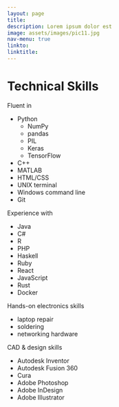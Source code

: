 ```yaml
---
layout: page
title: 
description: Lorem ipsum dolor est
image: assets/images/pic11.jpg
nav-menu: true
linkto: 
linktitle: 
---
```


# Technical Skills

Fluent in
- Python
  - NumPy
  - pandas
  - PIL
  - Keras
  - TensorFlow
- C++
- MATLAB
- HTML/CSS
- UNIX terminal
- Windows command line
- Git

Experience with
- Java
- C#
- R
- PHP
- Haskell
- Ruby
- React
- JavaScript
- Rust
- Docker

Hands-on electronics skills
- laptop repair
- soldering
- networking hardware

CAD & design skills
- Autodesk Inventor
- Autodesk Fusion 360
- Cura
- Adobe Photoshop
- Adobe InDesign
- Adobe Illustrator



